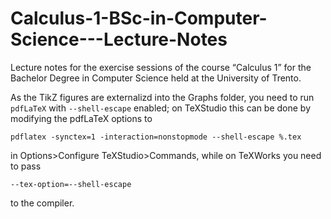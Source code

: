 # Calculus-1-BSc-in-Computer-Science---Lecture-Notes
Lecture notes for the exercise sessions of the course “Calculus 1” for the Bachelor Degree in Computer Science held at the University of Trento.

As the TikZ figures are externalizd into the Graphs folder, you need to run `pdfLaTeX` with `--shell-escape` enabled; on TeXStudio this can be done by modifying the pdfLaTeX options to 
```
pdflatex -synctex=1 -interaction=nonstopmode --shell-escape %.tex
``` 
in Options>Configure TeXStudio>Commands, while on TeXWorks you need to pass 
```
--tex-option=--shell-escape
```
to the compiler.
